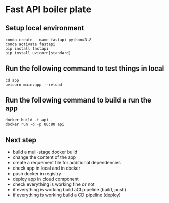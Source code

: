 # Fast API boiler plate

## Setup local environment

```
conda create --name fastapi python=3.8
conda activate fastapi
pip install fastapi
pip install uvicorn[standard]
```

## Run the following command to test things in local

```
cd app
uvicorn main:app --reload
```

## Run the following command to build a run the app

```
docker build -t api .
docker run -d -p 80:80 api
```

## Next step

* build a muli-stage docker build
* change the content of the app
* create a requement file for additional dependencies
* check app in local and in docker
* push docker in registry
* deploy app in cloud component
* check everything is working fine or not
* if everything is working build aCI pipeline (build, push)
* if everything is working build a CD pipeline (deploy)